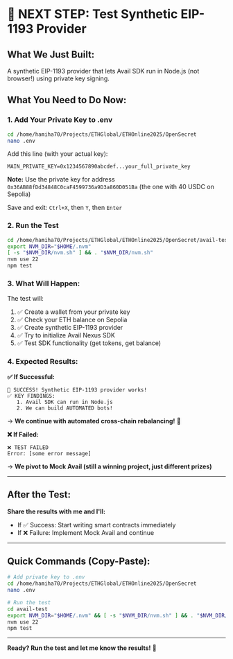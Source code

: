 # 🚀 NEXT STEP: Test Synthetic EIP-1193 Provider

## What We Just Built:
A synthetic EIP-1193 provider that lets Avail SDK run in Node.js (not browser!) using private key signing.

## What You Need to Do Now:

### 1. Add Your Private Key to .env

```bash
cd /home/hamiha70/Projects/ETHGlobal/ETHOnline2025/OpenSecret
nano .env
```

Add this line (with your actual key):
```
MAIN_PRIVATE_KEY=0x1234567890abcdef...your_full_private_key
```

**Note:** Use the private key for address `0x36AB88fDd34848C0caF4599736a9D3a860D051Ba` (the one with 40 USDC on Sepolia)

Save and exit: `Ctrl+X`, then `Y`, then `Enter`

### 2. Run the Test

```bash
cd /home/hamiha70/Projects/ETHGlobal/ETHOnline2025/OpenSecret/avail-test
export NVM_DIR="$HOME/.nvm"
[ -s "$NVM_DIR/nvm.sh" ] && . "$NVM_DIR/nvm.sh"
nvm use 22
npm test
```

### 3. What Will Happen:

The test will:
1. ✅ Create a wallet from your private key
2. ✅ Check your ETH balance on Sepolia
3. ✅ Create synthetic EIP-1193 provider
4. ✅ Try to initialize Avail Nexus SDK
5. ✅ Test SDK functionality (get tokens, get balance)

### 4. Expected Results:

**✅ If Successful:**
```
🎉 SUCCESS! Synthetic EIP-1193 provider works!
✅ KEY FINDINGS:
   1. Avail SDK can run in Node.js
   2. We can build AUTOMATED bots!
```

→ **We continue with automated cross-chain rebalancing!** 🚀

**❌ If Failed:**
```
❌ TEST FAILED
Error: [some error message]
```

→ **We pivot to Mock Avail (still a winning project, just different prizes)**

---

## After the Test:

**Share the results with me and I'll:**
- If ✅ Success: Start writing smart contracts immediately
- If ❌ Failure: Implement Mock Avail and continue

---

## Quick Commands (Copy-Paste):

```bash
# Add private key to .env
cd /home/hamiha70/Projects/ETHGlobal/ETHOnline2025/OpenSecret
nano .env

# Run the test
cd avail-test
export NVM_DIR="$HOME/.nvm" && [ -s "$NVM_DIR/nvm.sh" ] && . "$NVM_DIR/nvm.sh"
nvm use 22
npm test
```

---

**Ready? Run the test and let me know the results!** 🧪
